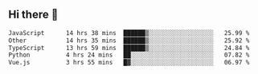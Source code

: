 ## Hi there 👋

<!--START_SECTION:waka-->

```txt
JavaScript      14 hrs 38 mins  ██████▒░░░░░░░░░░░░░░░░░░   25.99 %
Other           14 hrs 35 mins  ██████▒░░░░░░░░░░░░░░░░░░   25.92 %
TypeScript      13 hrs 59 mins  ██████▒░░░░░░░░░░░░░░░░░░   24.84 %
Python          4 hrs 24 mins   ██░░░░░░░░░░░░░░░░░░░░░░░   07.82 %
Vue.js          3 hrs 55 mins   █▓░░░░░░░░░░░░░░░░░░░░░░░   06.97 %
```

<!--END_SECTION:waka-->

